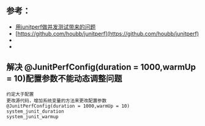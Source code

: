 ## 参考：
- [用junitperf做并发测试带来的问题](http://www.blogjava.net/emu/articles/4358.html)
- [https://github.com/houbb/junitperf](https://github.com/houbb/junitperf)
- []()
- []()

## 解决 @JunitPerfConfig(duration = 1000,warmUp = 10)配置参数不能动态调整问题
```
约定大于配置
更改源代码，增加系统变量的方法来更改配置参数
@JunitPerfConfig(duration = 1000,warmUp = 10)
system_junit_duration
system_junit_warmup
```